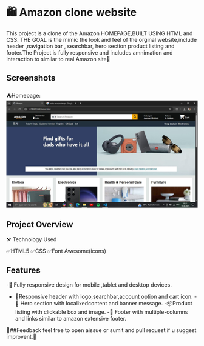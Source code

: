 
# 🛍 Amazon clone website
 This project is a clone of the Amazon HOMEPAGE,BUILT USING HTML and CSS. THE GOAL is the mimic the look and feel of the orginal website,include header ,navigation bar , searchbar, hero section product listing and footer.The Project is fully responsive and includes amnimation and interaction to similar to real Amazon site🎯 


## Screenshots
⛺Homepage:
![image alt](https://github.com/Divanshugaur001/Amazon-Clone/blob/01bafd6017ee6dad38c7479fd790ac63140df5ed/rer.JPG)


## Project Overview
⚒ Technology Used

✅HTML5
✅CSS
✅Font Awesome(icons)


## Features

-📱 Fully responsive design for mobile ,tablet and desktop devices.
- 🎯Responsive header with logo,searchbar,account option and cart icon.
-🌄 Hero section with localixedcontent and banner message.
-📦Product listing with clickable box and image.
-📄 Footer with multiple-columns and links similar to amazon extensive footer.


🔔##Feedback
feel free to open aissue or sumit and pull request if u suggest improvent.📄
